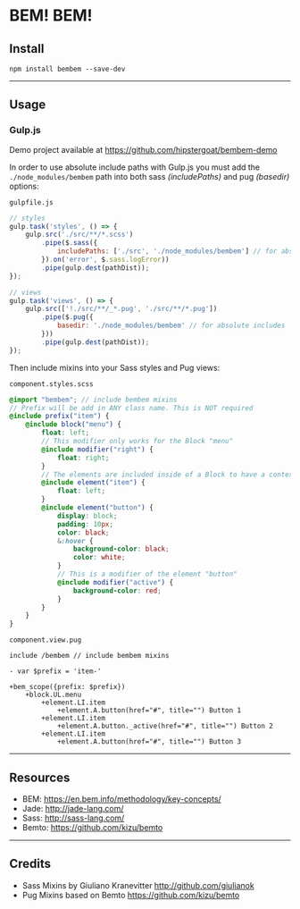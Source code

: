 # BEM! BEM!

## Install
`npm install bembem --save-dev`

---

## Usage

### Gulp.js

Demo project available at <https://github.com/hipstergoat/bembem-demo>

In order to use absolute include paths with Gulp.js you must add the `./node_modules/bembem` path into both sass _(includePaths)_ and pug _(basedir)_ options:

`gulpfile.js`

```javascript
// styles
gulp.task('styles', () => {
    gulp.src('./src/**/*.scss')
        .pipe($.sass({
            includePaths: ['./src', './node_modules/bembem'] // for absolute includes
        }).on('error', $.sass.logError))
        .pipe(gulp.dest(pathDist));
});

// views
gulp.task('views', () => {
    gulp.src(['!./src/**/_*.pug', './src/**/*.pug'])
        .pipe($.pug({
            basedir: './node_modules/bembem' // for absolute includes
        }))
        .pipe(gulp.dest(pathDist));
});
```

Then include mixins into your Sass styles and Pug views:

`component.styles.scss`
```scss
@import "bembem"; // include bembem mixins
// Prefix will be add in ANY class name. This is NOT required
@include prefix("item") {
    @include block("menu") {
        float: left;
        // This modifier only works for the Block "menu"
        @include modifier("right") {
            float: right;
        }
        // The elements are included inside of a Block to have a context
        @include element("item") {
            float: left;
        }
        @include element("button") {
            display: block;
            padding: 10px;
            color: black;
            &:hover {
                background-color: black;
                color: white;
            }
            // This is a modifier of the element "button"
            @include modifier("active") {
                background-color: red;
            }
        }
    }
}
```

`component.view.pug`
```jade
include /bembem // include bembem mixins

- var $prefix = 'item-'

+bem_scope({prefix: $prefix})
	+block.UL.menu
		+element.LI.item
			+element.A.button(href="#", title="") Button 1
		+element.LI.item
			+element.A.button._active(href="#", title="") Button 2
		+element.LI.item
			+element.A.button(href="#", title="") Button 3
```

---
## Resources
- BEM: https://en.bem.info/methodology/key-concepts/
- Jade: http://jade-lang.com/
- Sass: http://sass-lang.com/
- Bemto: https://github.com/kizu/bemto

---
## Credits
- Sass Mixins by Giuliano Kranevitter <http://github.com/giulianok>
- Pug Mixins based on Bemto <https://github.com/kizu/bemto> 